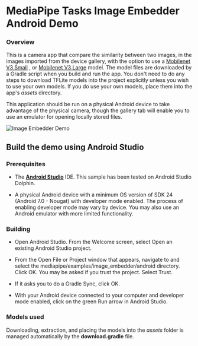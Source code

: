 # MediaPipe Tasks Image Embedder Android Demo

### Overview

This is a camera app that compare the similarity between two images, in the
images imported from the device gallery, with the option to use a
[Mobilenet V3 Small](https://storage.googleapis.com/mediapipe-tasks/image_embedder/mobilenet_v3_small_075_224_embedder.tflite)
,
or [Mobilenet V3 Large](https://storage.googleapis.com/mediapipe-tasks/image_embedder/mobilenet_v3_large_075_224_embedder.tflite)
model. The model files are downloaded by a Gradle script when you build and run
the app. You don't need to do any steps to download TFLite models into the
project explicitly unless you wish to use your own models. If you do use your
own models, place them into the app's *assets* directory.

This application should be run on a physical Android device to take advantage of
the physical camera, though the gallery tab will enable you to use an emulator
for opening locally stored files.

![Image Embedder Demo](imageembedder.png?raw=true "Image Embedder Demo")

## Build the demo using Android Studio

### Prerequisites

* The **[Android Studio](https://developer.android.com/studio/index.html)**
  IDE. This sample has been tested on Android Studio Dolphin.

* A physical Android device with a minimum OS version of SDK 24 (Android 7.0 -
  Nougat) with developer mode enabled. The process of enabling developer mode
  may vary by device. You may also use an Android emulator with more limited
  functionality.

### Building

* Open Android Studio. From the Welcome screen, select Open an existing Android
  Studio project.

* From the Open File or Project window that appears, navigate to and select the
  mediapipe/examples/image_embedder/android directory. Click OK. You may be
  asked if you trust the project. Select Trust.

* If it asks you to do a Gradle Sync, click OK.

* With your Android device connected to your computer and developer mode
  enabled, click on the green Run arrow in Android Studio.

### Models used

Downloading, extraction, and placing the models into the *assets* folder is
managed automatically by the **download.gradle** file.